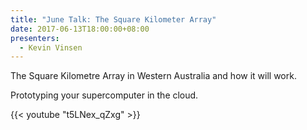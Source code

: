 ```yaml
---
title: "June Talk: The Square Kilometer Array"
date: 2017-06-13T18:00:00+08:00
presenters:
  - Kevin Vinsen
---
```


The Square Kilometre Array in Western Australia and how it will work.

Prototyping your supercomputer in the cloud.
<!--more-->

{{< youtube "t5LNex_qZxg" >}}
